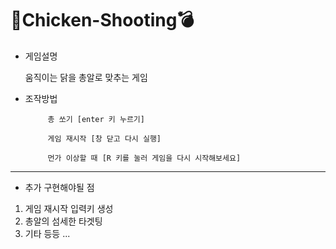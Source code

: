# 🐔Chicken-Shooting💣

- 게임설명 

  움직이는 닭을 총알로 맞추는 게임

- 조작방법  


           총 쏘기 [enter 키 누르기] 
                      
           게임 재시작 [창 닫고 다시 실행]
                      
           먼가 이상할 때 [R 키를 눌러 게임을 다시 시작해보세요]


---
- 추가 구현해야될 점 
1. 게임 재시작 입력키 생성 
2. 총알의 섬세한 타겟팅
3. 기타 등등 ...
